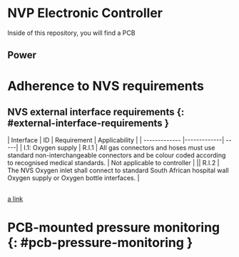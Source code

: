 # NVP Electronic Controller


Inside of this repository, you will find a PCB






## Power



# Adherence to NVS requirements

## NVS external interface requirements {: #external-interface-requirements }

| Interface        | ID           | Requirement  | Applicability |
| ------------- |-------------| -----|
| I.1: Oxygen supply | R.I.1 | All gas connectors and hoses must use standard non-interchangeable connectors
and be colour coded according to recognised medical standards. | Not applicable to controller |
|| R.I.2 | The NVS Oxygen inlet shall connect to standard South African hospital wall
Oxygen supply or Oxygen bottle interfaces. | 

## 


[a link](#pcb-pressure-monitoring)



# PCB-mounted pressure monitoring {: #pcb-pressure-monitoring }


